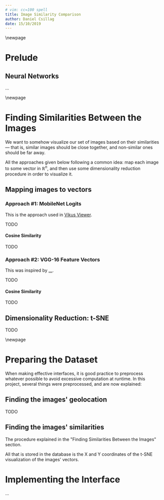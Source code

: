 ```yaml
---
# vim: cc=100 spell
title: Image Similarity Comparison
author: Daniel Csillag
date: 15/10/2019
---
```


\newpage

Prelude
===

Neural Networks
---

...

\newpage

Finding Similarities Between the Images
===

We want to somehow visualize our set of images based on their similarities — that is, similar
images should be close together, and non-similar ones should be far away.

All the approaches given below following a common idea: map each image to some vector in
$\mathbb{R}^n$, and then use some dimensionality reduction procedure in order to visualize it.

Mapping images to vectors
---

### Approach #1: MobileNet Logits

This is the approach used in [Vikus Viewer](...).

TODO

#### Cosine Similarity

TODO

### Approach #2: VGG-16 Feature Vectors

This was inspired by [...](...).

TODO

#### Cosine Similarity

TODO

Dimensionality Reduction: t-SNE
---

TODO

\newpage

Preparing the Dataset
===

When making effective interfaces, it is good practice to preprocess whatever possible to avoid
excessive computation at runtime. In this project, several things were preprocessed, and are now
explained:

Finding the images' geolocation
---

TODO

Finding the images' similarities
---

The procedure explained in the "Finding Similarities Between the Images" section.

All that is stored in the database is the X and Y coordinates of the t-SNE visualization of the
images' vectors.

Implementing the Interface
===

...
